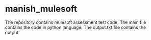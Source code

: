 # manish_mulesoft
The repository contains mulesoft assessment test code.
The main file contains the code in python language.
The output.txt file contains the output.
